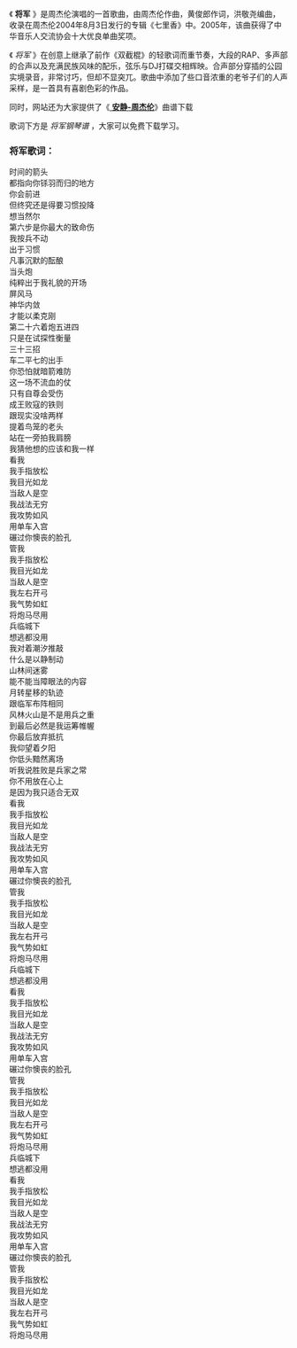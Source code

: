 

《 **将军**
》是周杰伦演唱的一首歌曲，由周杰伦作曲，黄俊郎作词，洪敬尧编曲，收录在周杰伦2004年8月3日发行的专辑《七里香》中。2005年，该曲获得了中华音乐人交流协会十大优良单曲奖项。

《 _将军_
》在创意上继承了前作《双截棍》的轻歌词而重节奏，大段的RAP、多声部的合声以及充满民族风味的配乐，弦乐与DJ打碟交相辉映。合声部分穿插的公园实境录音，非常讨巧，但却不显突兀。歌曲中添加了些口音浓重的老爷子们的人声采样，是一首具有喜剧色彩的作品。

同时，网站还为大家提供了《[ **安静-周杰伦**](Music-5651-安静-周杰伦.html "安静-周杰伦")》曲谱下载

歌词下方是 _将军钢琴谱_ ，大家可以免费下载学习。

### 将军歌词：

时间的箭头  
都指向你铩羽而归的地方  
你会前进  
但终究还是得要习惯投降  
想当然尔  
第六步是你最大的致命伤  
我按兵不动  
出于习惯  
凡事沉默的酝酿  
当头炮  
纯粹出于我礼貌的开场  
屏风马  
神华内敛  
才能以柔克刚  
第二十六着炮五进四  
只是在试探性衡量  
三十三招  
车二平七的出手  
你恐怕就暗箭难防  
这一场不流血的仗  
只有自尊会受伤  
成王败寇的铁则  
跟现实没啥两样  
提着鸟笼的老头  
站在一旁拍我肩膀  
我猜他想的应该和我一样  
看我  
我手指放松  
我目光如龙  
当敌人是空  
我战法无穷  
我攻势如风  
用单车入宫  
碾过你懊丧的脸孔  
管我  
我手指放松  
我目光如龙  
当敌人是空  
我左右开弓  
我气势如虹  
将炮马尽用  
兵临城下  
想逃都没用  
我对着潮汐推敲  
什么是以静制动  
山林间迷雾  
能不能当障眼法的内容  
月转星移的轨迹  
跟临军布阵相同  
风林火山是不是用兵之重  
到最后必然是我运筹帷幄  
你最后放弃抵抗  
我仰望着夕阳  
你低头黯然离场  
听我说胜败是兵家之常  
你不用放在心上  
是因为我只适合无双  
看我  
我手指放松  
我目光如龙  
当敌人是空  
我战法无穷  
我攻势如风  
用单车入宫  
碾过你懊丧的脸孔  
管我  
我手指放松  
我目光如龙  
当敌人是空  
我左右开弓  
我气势如虹  
将炮马尽用  
兵临城下  
想逃都没用  
看我  
我手指放松  
我目光如龙  
当敌人是空  
我战法无穷  
我攻势如风  
用单车入宫  
碾过你懊丧的脸孔  
管我  
我手指放松  
我目光如龙  
当敌人是空  
我左右开弓  
我气势如虹  
将炮马尽用  
兵临城下  
想逃都没用  
看我  
我手指放松  
我目光如龙  
当敌人是空  
我战法无穷  
我攻势如风  
用单车入宫  
碾过你懊丧的脸孔  
管我  
我手指放松  
我目光如龙  
当敌人是空  
我左右开弓  
我气势如虹  
将炮马尽用

